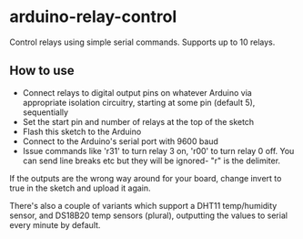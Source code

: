 # arduino-relay-control
Control relays using simple serial commands. Supports up to 10 relays.

## How to use
- Connect relays to digital output pins on whatever Arduino via appropriate isolation circuitry, starting at some pin (default 5), sequentially
- Set the start pin and number of relays at the top of the sketch
- Flash this sketch to the Arduino
- Connect to the Arduino's serial port with 9600 baud
- Issue commands like 'r31' to turn relay 3 on, 'r00' to turn relay 0 off. You can send line breaks etc but they will be ignored- "r" is the delimiter.

If the outputs are the wrong way around for your board, change invert to true in the sketch and upload it again.

There's also a couple of variants which support a DHT11 temp/humidity sensor, and DS18B20 temp sensors (plural), outputting the values to serial every minute by default.
